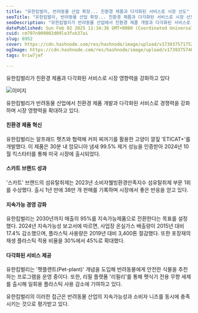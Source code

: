 ```yaml
---
title: "유한킴벌리, 반려동물 산업 확장... 친환경 제품과 다각화된 서비스로 시장 선도"
seoTitle: "유한킴벌리, 반려동물 산업 확장... 친환경 제품과 다각화된 서비스로 시장 선도"
seoDescription: "유한킴벌리가 반려동물 산업에서 친환경 제품 개발과 다각화된 서비스로 경쟁력을 강화하며 시장 영향력을 확대하고 있다."
datePublished: Sun Feb 02 2025 11:34:36 GMT+0000 (Coordinated Universal Time)
cuid: cm707n909002d09le3fxk37ai
slug: 6952
cover: https://cdn.hashnode.com/res/hashnode/image/upload/v1739375717521/ae90800a-9854-4203-a8ca-d1a9a1b70f73.webp
ogImage: https://cdn.hashnode.com/res/hashnode/image/upload/v1739375740138/97483478-86b8-4416-9e88-1ca9b4c6fc92.webp
tags: 6riw7jef

---
```



유한킴벌리가 친환경 제품과 다각화된 서비스로 시장 영향력을 강화하고 있다

![이미지](https://cdn.hashnode.com/res/hashnode/image/upload/v1739261927135/a9fdb0b0-4935-499c-ac0a-daa27ff03cf4.jpeg)

유한킴벌리가 반려동물 산업에서 친환경 제품 개발과 다각화된 서비스로 경쟁력을 강화하며 시장 영향력을 확대하고 있다.

#### 친환경 제품 혁신

유한킴벌리는 알프래드 펫츠와 협력해 커피 찌꺼기를 활용한 고양이 깔짚 'ETICAT+'를 개발했다. 이 제품은 30분 내 암모니아 냄새 99.5% 제거 성능을 인증받아 2024년 10월 킥스타터를 통해 미국 시장에 출시되었다.

#### 스카트 브랜드 성과

'스카트' 브랜드의 섬유탈취제는 2023년 소비자웰빙환경만족지수 섬유탈취제 부문 1위를 수상했다. 출시 1년 만에 38만 개 판매를 기록하며 시장에서 좋은 반응을 얻고 있다.

#### 지속가능 경영 강화

유한킴벌리는 2030년까지 매출의 95%를 지속가능제품으로 전환한다는 목표를 설정했다. 2024년 지속가능성 보고서에 따르면, 사업장 온실가스 배출량이 2015년 대비 17.4% 감소했으며, 플라스틱 사용량은 2019년 대비 3,400톤 절감했다. 또한 포장재의 재생 플라스틱 적용 비율을 30%에서 45%로 확대했다.

#### 다각화된 서비스 제공

유한킴벌리는 '펫플랜트(Pet-plant)' 개념을 도입해 반려동물에게 안전한 식물을 추천하는 프로그램을 운영 중이다. 또한, 리필 플랫폼 '리필리'를 통해 펫식기 전용 무향 세제를 출시해 일회용 플라스틱 사용 감소에 기여하고 있다.

유한킴벌리의 이러한 접근은 반려동물 산업의 지속가능성과 소비자 니즈를 동시에 충족시키는 것으로 평가받고 있다.
